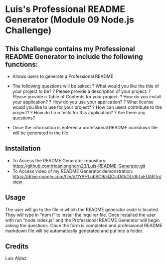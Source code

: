# Luis's Professional README Generator (Module 09 Node.js Challenge) 


## This Challenge contains my Professional README Generator to include the following functions:
- Allows users to generate a Professional README
- The following questions will be asked:
? What would you like the title of your project to be? 
? Please provide a description of your project: 
? Please provide a Table of Contents for your project:
? How do you install your application? 
? How do you use your application?
? What license would you like to use for your project?
? How can users contribute to the project? 
? How do I run tests for this application?
? Are there any questions?


- Once the information is entered a professional README markdown file will be generated in the file.


## Installation
- To Access the README Generator repository: https://github.com/ricanlonghorn23/Luis-README-Generator.git
- To Access video of my README Generator demonstration: https://drive.google.com/file/d/1YAHLubSC9i5QClcDjfbOLldhTaEUARTq/view



## Usage
The user will go to the file in which the README generator code is located. They will type in “npm i” to install the inquirer file. Once installed the user with run “node index.js” and the Professional README Generator will begin asking the questions. Once the form is completed and professional README markdown file will be automatically generated and put into a folder.


 
## Credits
Luis Aldaz
